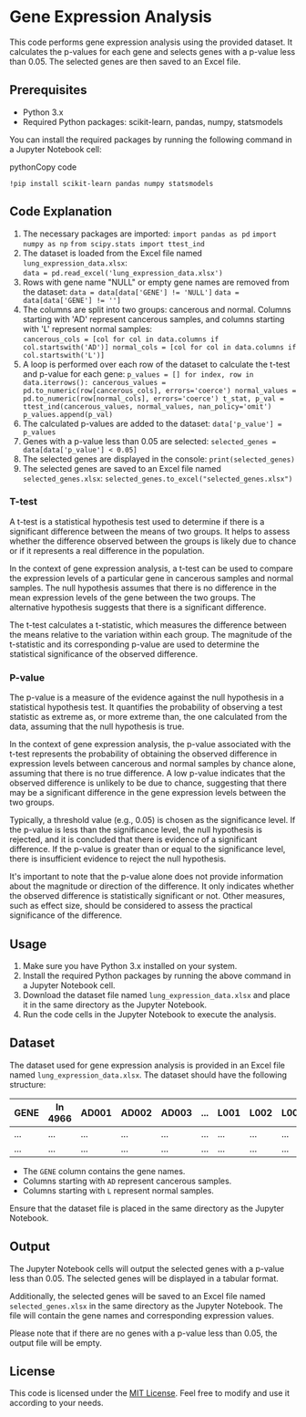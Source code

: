 # Gene Expression Analysis

This code performs gene expression analysis using the provided dataset. It calculates the p-values for each gene and selects genes with a p-value less than 0.05. The selected genes are then saved to an Excel file.

## Prerequisites

- Python 3.x
- Required Python packages: scikit-learn, pandas, numpy, statsmodels

You can install the required packages by running the following command in a Jupyter Notebook cell:

pythonCopy code

`!pip install scikit-learn pandas numpy statsmodels`

## Code Explanation

1.  The necessary packages are imported:
    `import pandas as pd`
    `import numpy as np`
    `from scipy.stats import ttest_ind`
2.  The dataset is loaded from the Excel file named `lung_expression_data.xlsx`:  
    `data = pd.read_excel('lung_expression_data.xlsx')`
3.  Rows with gene name "NULL" or empty gene names are removed from the dataset:
    `data = data[data['GENE'] != 'NULL']`
    `data = data[data['GENE'] != '']`
4.  The columns are split into two groups: cancerous and normal. Columns starting with 'AD' represent cancerous samples, and columns starting with 'L' represent normal samples:  
     `cancerous_cols = [col for col in data.columns if col.startswith('AD')]
normal_cols = [col for col in data.columns if col.startswith('L')]`
5.  A loop is performed over each row of the dataset to calculate the t-test and p-value for each gene:
    `p_values = []
for index, row in data.iterrows():
    cancerous_values = pd.to_numeric(row[cancerous_cols], errors='coerce')
    normal_values = pd.to_numeric(row[normal_cols], errors='coerce')
    t_stat, p_val = ttest_ind(cancerous_values, normal_values, nan_policy='omit')
    p_values.append(p_val)`
6.  The calculated p-values are added to the dataset:
    `data['p_value'] = p_values`
7.  Genes with a p-value less than 0.05 are selected:
    `selected_genes = data[data['p_value'] < 0.05]`
8.  The selected genes are displayed in the console:
    `print(selected_genes)`
9.  The selected genes are saved to an Excel file named `selected_genes.xlsx`:
    `selected_genes.to_excel("selected_genes.xlsx")`

### T-test

A t-test is a statistical hypothesis test used to determine if there is a significant difference between the means of two groups. It helps to assess whether the difference observed between the groups is likely due to chance or if it represents a real difference in the population.

In the context of gene expression analysis, a t-test can be used to compare the expression levels of a particular gene in cancerous samples and normal samples. The null hypothesis assumes that there is no difference in the mean expression levels of the gene between the two groups. The alternative hypothesis suggests that there is a significant difference.

The t-test calculates a t-statistic, which measures the difference between the means relative to the variation within each group. The magnitude of the t-statistic and its corresponding p-value are used to determine the statistical significance of the observed difference.

### P-value

The p-value is a measure of the evidence against the null hypothesis in a statistical hypothesis test. It quantifies the probability of observing a test statistic as extreme as, or more extreme than, the one calculated from the data, assuming that the null hypothesis is true.

In the context of gene expression analysis, the p-value associated with the t-test represents the probability of obtaining the observed difference in expression levels between cancerous and normal samples by chance alone, assuming that there is no true difference. A low p-value indicates that the observed difference is unlikely to be due to chance, suggesting that there may be a significant difference in the gene expression levels between the two groups.

Typically, a threshold value (e.g., 0.05) is chosen as the significance level. If the p-value is less than the significance level, the null hypothesis is rejected, and it is concluded that there is evidence of a significant difference. If the p-value is greater than or equal to the significance level, there is insufficient evidence to reject the null hypothesis.

It's important to note that the p-value alone does not provide information about the magnitude or direction of the difference. It only indicates whether the observed difference is statistically significant or not. Other measures, such as effect size, should be considered to assess the practical significance of the difference.

## Usage

1.  Make sure you have Python 3.x installed on your system.
2.  Install the required Python packages by running the above command in a Jupyter Notebook cell.
3.  Download the dataset file named `lung_expression_data.xlsx` and place it in the same directory as the Jupyter Notebook.
4.  Run the code cells in the Jupyter Notebook to execute the analysis.

## Dataset

The dataset used for gene expression analysis is provided in an Excel file named `lung_expression_data.xlsx`. The dataset should have the following structure:

| GENE | In 4966 | AD001 | AD002 | AD003 | ... | L001 | L002 | L003 |
| ---- | ------- | ----- | ----- | ----- | --- | ---- | ---- | ---- |
| ...  | ...     | ...   | ...   | ...   | ... | ...  | ...  | ...  |
| ...  | ...     | ...   | ...   | ...   | ... | ...  | ...  | ...  |

- The `GENE` column contains the gene names.
- Columns starting with `AD` represent cancerous samples.
- Columns starting with `L` represent normal samples.

Ensure that the dataset file is placed in the same directory as the Jupyter Notebook.

## Output

The Jupyter Notebook cells will output the selected genes with a p-value less than 0.05. The selected genes will be displayed in a tabular format.

Additionally, the selected genes will be saved to an Excel file named `selected_genes.xlsx` in the same directory as the Jupyter Notebook. The file will contain the gene names and corresponding expression values.

Please note that if there are no genes with a p-value less than 0.05, the output file will be empty.

## License

This code is licensed under the [MIT License](https://opensource.org/license/mit). Feel free to modify and use it according to your needs.
